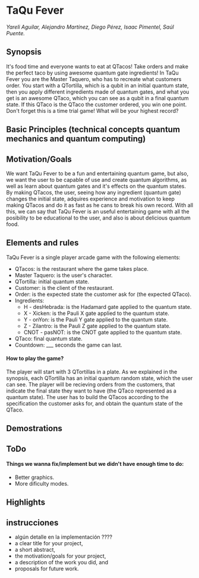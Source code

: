# TaQu Fever
*Yareli Aguilar, Alejandro Martínez, Diego Pérez, Isaac Pimentel, Saúl Puente.*
## Synopsis
It's food time and everyone wants to eat at QTacos!
Take orders and make the perfect taco by using awesome quantum gate ingredients!
In TaQu Fever you are the Master Taquero, who has to recreate what customers order. You start with a QTortilla, which is a qubit in an initial quantum state, then you apply different ingredients made of quantum gates, and what you get is an awesome QTaco, which you can see as a qubit in a final quantum state. If this QTaco is the QTaco the customer ordered, you win one point. Don't forget this is a time trial game! What will be your highest record?

## Basic Principles (technical concepts quantum mechanics and quantum computing)


## Motivation/Goals
We want TaQu Fever to be a fun and entertaining quantum game, but also, we want the user to be capable of use and create quantum algorithms, as well as learn about quantum gates and it's effects on the quantum states. By making QTacos, the user, seeing how any ingredient (quantum gate) changes the initial state, adquires experience and motivation to keep making QTacos and do it as fast as he cans to break his own record. With all this, we can say that TaQu Fever is an useful entertaining game with all the posibility to be educational to the user, and also is about delicious quantum food.

## Elements and rules
TaQu Fever is a single player arcade game with the following elements:
* QTacos: is the restaurant where the game takes place.
* Master Taquero: is the user's character.
* QTortilla: initial quantum state.
* Customer: is the client of the restaurant.
* Order: is the expected state the customer ask for (the expected QTaco).
* Ingredients:
  * H - desHebrada: is the Hadamard gate applied to the quantum state.
  * X - Xicken: is the Pauli X gate applied to the quantum state.
  * Y - onYon: is the Pauli Y gate applied to the quantum state.
  * Z - Zilantro: is the Pauli Z gate applied to the quantum state.
  * CNOT - pasNOT: is the CNOT gate applied to the quantum state.
* QTaco: final quantum state.
* Countdown: ___ seconds the game can last.
#### How to play the game?
The player will start with 3 QTortillas in a plate. As we explained in the synopsis, each QTortilla has an initial quantum random state, which the user can see. The player will be recieving orders from the customers, that indicate the final state they want to have (the QTaco represented as a quantum state). The user has to build the QTacos according to the specification the customer asks for, and obtain the quantum state of the QTaco.


## Demostrations

## ToDo
#### Things we wanna fix/implement but we didn't have enough time to do:
* Better graphics.
* More dificulty modes.
## Highlights

## instrucciones
* algún detalle en la implementación ????
* a clear title for your project,
* a short abstract,
* the motivation/goals for your project,
* a description of the work you did, and
* proposals for future work.
